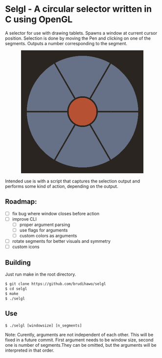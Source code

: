 # Selgl - A circular selector written in C using OpenGL

A selector for use with drawing tablets. Spawns a window at current cursor position.
Selection is done by moving the Pen and clicking on one of the segments. Outputs a number
corresponding to the segment.

<p align="center">
<img width="400" src="./img/demo.png" alt="demo image">
</p>

Intended use is with a script that captures the selection output and performs some kind
of action, depending on the output.

## Roadmap:
- [ ] fix bug where window closes before action
- [ ] improve CLI
  - [ ] proper argument parsing
  - [ ] use flags for arguments
  - [ ] custom colors as arguments
- [ ] rotate segments for better visuals and symmetry
- [ ] custom icons

## Building
Just run make in the root directory.

```shell
$ git clone https://github.com/brudihawo/selgl
$ cd selgl
$ make
$ ./selgl
```

## Use

```shell
$ ./selgl [windowsize] [n_segments]
```

Note: Curently, arguments are not independent of each other. This will be fixed in a
future commit. First argument needs to be window size, second one is number of
segments.They can be omitted, but the arguments will be interpreted in that order.

